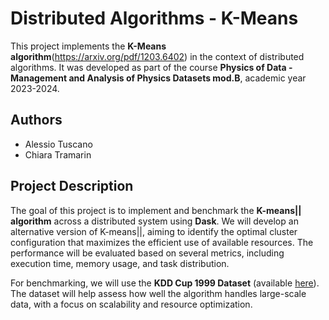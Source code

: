 # Distributed Algorithms - K-Means

This project implements the **K-Means algorithm**(https://arxiv.org/pdf/1203.6402) in the context of distributed algorithms. It was developed as part of the course **Physics of Data - Management and Analysis of Physics Datasets mod.B**, academic year 2023-2024.

## Authors
- Alessio Tuscano
- Chiara Tramarin 

## Project Description
The goal of this project is to implement and benchmark the **K-means|| algorithm** across a distributed system using **Dask**. We will develop an alternative version of K-means||, aiming to identify the optimal cluster configuration that maximizes the efficient use of available resources. The performance will be evaluated based on several metrics, including execution time, memory usage, and task distribution.

For benchmarking, we will use the **KDD Cup 1999 Dataset** (available [here](https://kdd.ics.uci.edu/databases/kddcup99/kddcup99.html)). The dataset will help assess how well the algorithm handles large-scale data, with a focus on scalability and resource optimization.



